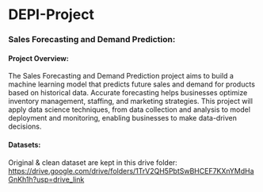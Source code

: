 # DEPI-Project

### Sales Forecasting and Demand Prediction:

#### Project Overview:
The Sales Forecasting and Demand Prediction project aims to build a machine learning 
model that predicts future sales and demand for products based on historical data. Accurate forecasting 
helps businesses optimize inventory management, staffing, and marketing strategies. This project will apply 
data science techniques, from data collection and analysis to model deployment and monitoring, enabling 
businesses to make data-driven decisions.

#### Datasets:
Original & clean dataset are kept in this drive folder:  
https://drive.google.com/drive/folders/1TrV2QH5PbtSwBHCEF7KXnYMdHaGnKh1h?usp=drive_link
